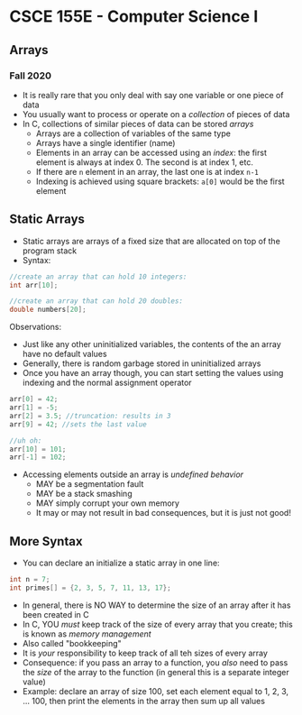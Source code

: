
# CSCE 155E - Computer Science I
## Arrays
### Fall 2020

* It is really rare that you only deal with say one variable or one piece of data
* You usually want to process or operate on a *collection* of pieces of data
* In C, collections of similar pieces of data can be stored *arrays*
  * Arrays are a collection of variables of the same type
  * Arrays have a single identifier (name)
  * Elements in an array can be accessed using an *index*: the first element is always at index 0.  The second is at index 1, etc.
  * If there are `n` element in an array, the last one is at index `n-1`
  * Indexing is achieved using square brackets: `a[0]` would be the first element
  
## Static Arrays

* Static arrays are arrays of a fixed size that are allocated on top of the program stack
* Syntax:

```c
//create an array that can hold 10 integers:
int arr[10];

//create an array that can hold 20 doubles:
double numbers[20];
```

Observations:
* Just like any other uninitialized variables, the contents of the an array have no default values
* Generally, there is random garbage stored in uninitialized arrays
* Once you have an array though, you can start setting the values using indexing and the normal assignment operator

```c
arr[0] = 42;
arr[1] = -5;
arr[2] = 3.5; //truncation: results in 3
arr[9] = 42; //sets the last value

//uh oh:
arr[10] = 101;
arr[-1] = 102;
```

* Accessing elements outside an array is *undefined behavior*
  * MAY be a segmentation fault
  * MAY be a stack smashing 
  * MAY simply corrupt your own memory
  * It may or may not result in bad consequences, but it is just not good!

## More Syntax

* You can declare an initialize a static array in one line:

```c
int n = 7;
int primes[] = {2, 3, 5, 7, 11, 13, 17};
```

* In general, there is NO WAY to determine the size of an array after it has been created in C
* In C, YOU *must* keep track of the size of every array that you create; this is known as *memory management* 
* Also called "bookkeeping"
* It is *your* responsibility to keep track of all teh sizes of every array
* Consequence: if you pass an array to a function, you *also* need to pass the *size* of the array to the function (in general this is a separate integer value)
* Example: declare an array of size 100, set each element equal to 1, 2, 3, ... 100, then print the elements in the array then sum up all values


```text






```